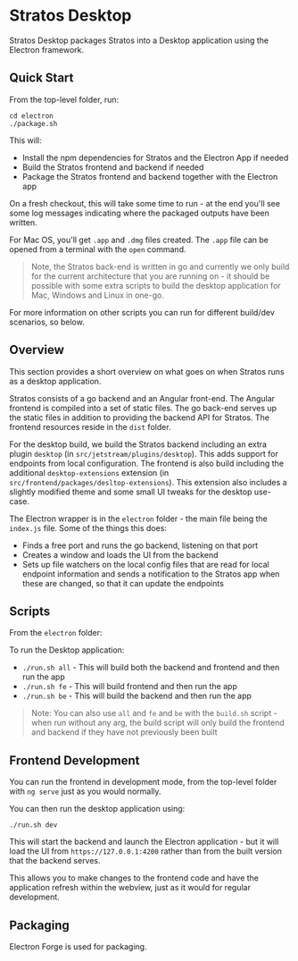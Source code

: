 # Stratos Desktop

Stratos Desktop packages Stratos into a Desktop application using the Electron framework.

## Quick Start

From the top-level folder, run:

```
cd electron
./package.sh
```

This will:

- Install the npm dependencies for Stratos and the Electron App if needed
- Build the Stratos frontend and backend if needed
- Package the Stratos frontend and backend together with the Electron app

On a fresh checkout, this will take some time to run - at the end you'll see some log messages indicating where the packaged outputs have been written.

For Mac OS, you'll get `.app` and `.dmg` files created. The `.app` file can be opened from a terminal with the `open` command.

> Note, the Stratos back-end is written in go and currently we only build for the current architecture that you are running on - it should be possible with some extra scripts to build
the desktop application for Mac, Windows and Linux in one-go.

For more information on other scripts you can run for different build/dev scenarios, so below.

## Overview

This section provides a short overview on what goes on when Stratos runs as a desktop application.

Stratos consists of a go backend and an Angular front-end. The Angular frontend is compiled into a set of static files. The go back-end serves up the static files in addition to providing the backend API for Stratos. The frontend resources reside in the `dist` folder.

For the desktop build, we build the Stratos backend including an extra plugin `desktop` (in `src/jetstream/plugins/desktop`). This adds support for endpoints from local configuration. The frontend is also build including the additional `desktop-extensions` extension (in `src/frontend/packages/desltop-extensions`). This extension also includes a slightly modified theme and some small UI tweaks for the desktop use-case.

The Electron wrapper is in the `electron` folder - the main file being the `index.js` file. Some of the things this does:

- Finds a free port and runs the go backend, listening on that port
- Creates a window and loads the UI from the backend
- Sets up file watchers on the local config files that are read for local endpoint information and sends a notification to the Stratos app when these are changed, so that it can update the endpoints

## Scripts

From the `electron` folder:


To run the Desktop application:

- `./run.sh all` - This will build both the backend and frontend and then run the app
- `./run.sh fe`  - This will build frontend and then run the app
- `./run.sh be` - This will build the backend and then run the app

> Note: You can also use `all` and `fe` and `be` with the `build.sh` script - when run without any arg, the build script will only build the frontend and backend if they have not previously been built


## Frontend Development

You can run the frontend in development mode, from the top-level folder with `ng serve` just as you would normally.

You can then run the desktop application using:

`./run.sh dev`

This will start the backend and launch the Electron application - but it will load the UI from `https://127.0.0.1:4200` rather than from the built version that the backend serves.

This allows you to make changes to the frontend code and have the application refresh within the webview, just as it would for regular development.

## Packaging

Electron Forge is used for packaging.